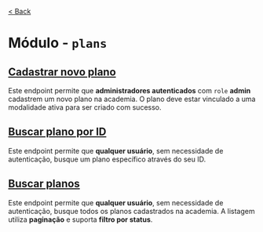 [< Back](../)

# Módulo - `plans`

## [Cadastrar novo plano](../../../backend/modules/plans/create-plan/)
Este endpoint permite que **administradores autenticados** com `role` **admin** cadastrem um novo plano na academia. O plano deve estar vinculado a uma modalidade ativa para ser criado com sucesso.

## [Buscar plano por ID](../../../backend/modules/plans/find-one-plan/)
Este endpoint permite que **qualquer usuário**, sem necessidade de autenticação, busque um plano específico através do seu ID.

## [Buscar planos](../../../backend/modules/plans/find-plans/)
Este endpoint permite que **qualquer usuário**, sem necessidade de autenticação, busque todos os planos cadastrados na academia. A listagem utiliza **paginação** e suporta **filtro por status**.